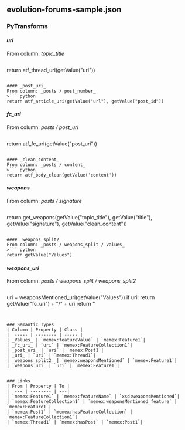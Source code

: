 ## evolution-forums-sample.json

### PyTransforms
#### _uri_
From column: _topic_title_
>``` python
return atf_thread_uri(getValue("url"))
```

#### _post_uri_
From column: _posts / post_number_
>``` python
return atf_article_uri(getValue("url"), getValue("post_id"))
```

#### _fc_uri_
From column: _posts / post_uri_
>``` python
return atf_fc_uri(getValue("post_uri"))
```

#### _clean_content_
From column: _posts / content_
>``` python
return atf_body_clean(getValue('content'))
```

#### _weapons_
From column: _posts / signature_
>``` python
return get_weapons(getValue("topic_title"), getValue("title"), getValue("signature"), getValue("clean_content"))
```

#### _weapons_split2_
From column: _posts / weapons_split / Values_
>``` python
return getValue("Values")
```

#### _weapons_uri_
From column: _posts / weapons_split / weapons_split2_
>``` python
uri = weaponsMentioned_uri(getValue("Values"))
if uri:
  return getValue("fc_uri") + "/" + uri
return ''
```


### Semantic Types
| Column | Property | Class |
|  ----- | -------- | ----- |
| _Values_ | `memex:featureValue` | `memex:Feature1`|
| _fc_uri_ | `uri` | `memex:FeatureCollection1`|
| _post_uri_ | `uri` | `memex:Post1`|
| _uri_ | `uri` | `memex:Thread1`|
| _weapons_split2_ | `memex:weaponsMentioned` | `memex:Feature1`|
| _weapons_uri_ | `uri` | `memex:Feature1`|


### Links
| From | Property | To |
|  --- | -------- | ---|
| `memex:Feature1` | `memex:featureName` | `xsd:weaponsMentioned`|
| `memex:FeatureCollection1` | `memex:weaponsMentioned_feature` | `memex:Feature1`|
| `memex:Post1` | `memex:hasFeatureCollection` | `memex:FeatureCollection1`|
| `memex:Thread1` | `memex:hasPost` | `memex:Post1`|
